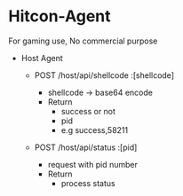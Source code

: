 # Hitcon-Agent
For gaming use, No commercial purpose

- Host Agent
    - POST /host/api/shellcode :[shellcode]
        - shellcode -> base64 encode
        - Return
            - success or not
            - pid
            - e.g success,58211

    - POST /host/api/status :[pid]
        - request with pid number
        - Return
            - process status